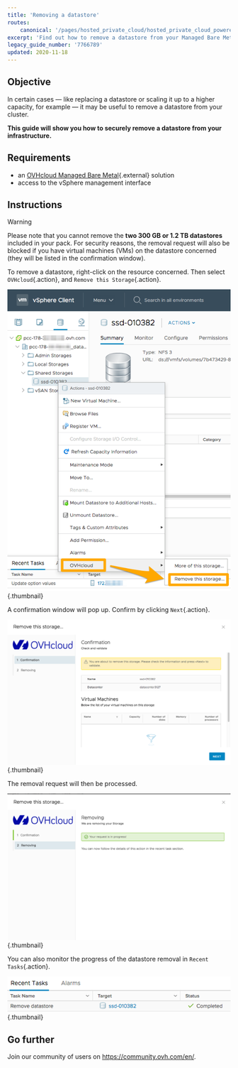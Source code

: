 ```yaml
---
title: 'Removing a datastore'
routes:
    canonical: '/pages/hosted_private_cloud/hosted_private_cloud_powered_by_vmware/delete_datastore'
excerpt: 'Find out how to remove a datastore from your Managed Bare Metal'
legacy_guide_number: '7766789'
updated: 2020-11-18
---
```


## Objective

In certain cases — like replacing a datastore or scaling it up to a higher capacity, for example — it may be useful to remove a datastore from your cluster.

**This guide will show you how to securely remove a datastore from your infrastructure.**

## Requirements

* an [OVHcloud Managed Bare Metal](https://www.ovhcloud.com/en-sg/managed-bare-metal/){.external} solution
* access to the vSphere management interface

## Instructions

> [!warning]
>
> Please note that you cannot remove the  **two 300 GB or 1.2 TB datastores** included in your pack. For security reasons, the removal request will also be blocked if you have virtual machines (VMs) on the datastore concerned (they will be listed in the confirmation window).
> 

To remove a datastore, right-click on the resource concerned. Then select `OVHcloud`{.action}, and `Remove this Storage`{.action}.

![Choice of datastore](images/removedatastore01.png){.thumbnail}

A confirmation window will pop up. Confirm by clicking `Next`{.action}.

![Confirm removal](images/removedatastore02.png){.thumbnail}

The removal request will then be processed.

![Removal confirmed](images/removedatastore03.png){.thumbnail}

You can also monitor the progress of the datastore removal in `Recent Tasks`{.action}.

![Removal monitoring task](images/removedatastore04.png){.thumbnail}

## Go further

Join our community of users on <https://community.ovh.com/en/>.

